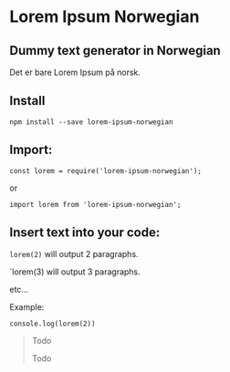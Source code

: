 # Lorem Ipsum Norwegian

## Dummy text generator in Norwegian

Det er bare Lorem Ipsum på norsk.

## Install

`npm install --save lorem-ipsum-norwegian`

## Import:

`const lorem = require('lorem-ipsum-norwegian');`

or

`import lorem from 'lorem-ipsum-norwegian';`

## Insert text into your code:

`lorem(2)` will output 2 paragraphs.

`lorem(3) will output 3 paragraphs.

etc...

Example:

`console.log(lorem(2))`

> Todo
>
> Todo
